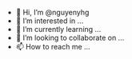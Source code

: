 - 👋 Hi, I’m @nguyenyhg
- 👀 I’m interested in ...
- 🌱 I’m currently learning ...
- 💞️ I’m looking to collaborate on ...
- 📫 How to reach me ...

<!---
nguyenyhg/nguyenyhg is a ✨ special ✨ repository because its `README.md` (this file) appears on your GitHub profile.
You can click the Preview link to take a look at your changes.
--->

